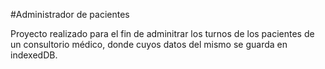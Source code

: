 #Administrador de pacientes

Proyecto realizado para el fin de adminitrar los turnos de los pacientes de un consultorio médico, donde cuyos datos del mismo se guarda en indexedDB.